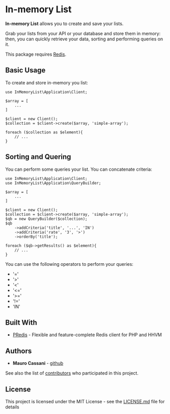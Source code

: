 # In-memory List

**In-memory List** allows you to create and save your lists.

Grab your lists from your API or your database and store them in memory: then, you can quickly retrieve your data, sorting and performing queries on it.

This package requires [Redis](https://redis.io/).

## Basic Usage

To create and store in-memory you list:

```
use InMemoryList\Application\Client;

$array = [
    ...
]

$client = new Client();
$collection = $client->create($array, 'simple-array');

foreach ($collection as $element){
    // ...
}

```

## Sorting and Quering

You can perform some queries your list. You can concatenate criteria:

```
use InMemoryList\Application\Client;
use InMemoryList\Application\QueryBuilder;

$array = [
    ...
]

$client = new Client();
$collection = $client->create($array, 'simple-array');
$qb = new QueryBuilder($collection);
$qb
    ->addCriteria('title', '...', 'IN')
    ->addCriteria('rate', '3', '>')
    ->orderBy('title');
    
foreach ($qb->getResults() as $element){
    // ...
}

```
You can use the following operators to perform your queries:

* '='
* '>'
* '<'
* '<='
* '>='
* '!='
* 'IN'

## Built With

* [PRedis](https://github.com/nrk/predis) - Flexible and feature-complete Redis client for PHP and HHVM

## Authors

* **Mauro Cassani** - [github](https://github.com/mauretto78)

See also the list of [contributors](https://github.com/mauretto78/in-memory-list/contributors.md) who participated in this project.

## License

This project is licensed under the MIT License - see the [LICENSE.md](LICENSE.md) file for details
